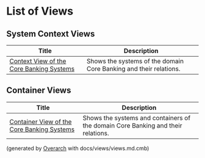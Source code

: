 # List of Views

## System Context Views
| Title | Description |
|---|---|
| [Context View of the Core Banking Systems](context-view.md) | Shows the systems of the domain Core Banking and their relations. |
## Container Views
| Title | Description |
|---|---|
| [Container View of the Core Banking Systems](container-view.md) | Shows the systems and containers of the domain Core Banking and their relations. |


(generated by [Overarch](https://github.com/soulspace-org/overarch) with docs/views/views.md.cmb)
